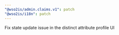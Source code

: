```yaml
---
"@wso2is/admin.claims.v1": patch
"@wso2is/i18n": patch
---
```


Fix state update issue in the distinct attribute profile UI
